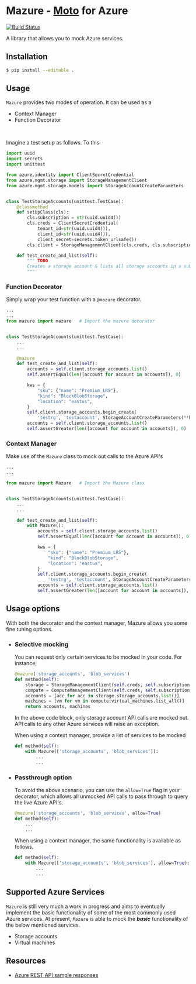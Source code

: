 # Mazure - [Moto](https://github.com/spulec/moto) for Azure

[![Build Status](https://cloud.drone.io/api/badges/tinvaan/mazure/status.svg)](https://cloud.drone.io/tinvaan/mazure)

A library that allows you to mock Azure services.

## Installation
```bash
$ pip install --editable .
```

## Usage
`Mazure` provides two modes of operation. It can be used as a <br/>
- Context Manager
- Function Decorator

<br/>

Imagine a test setup as follows. To this
```python
import uuid
import secrets
import unittest

from azure.identity import ClientSecretCredential
from azure.mgmt.storage import StorageManagementClient
from azure.mgmt.storage.models import StorageAccountCreateParameters


class TestStorageAccounts(unittest.TestCase):
    @classmethod
    def setUpClass(cls):
        cls.subscription = str(uuid.uuid4())
        cls.creds = ClientSecretCredential(
            tenant_id=str(uuid.uuid4()),
            client_id=str(uuid.uuid4()),
            client_secret=secrets.token_urlsafe())
        cls.client = StorageManagementClient(cls.creds, cls.subscription)

    def test_create_and_list(self):
        """ TODO
        Creates a storage account & lists all storage accounts in a subscription
        """
```


### Function Decorator
Simply wrap your test function with a `@mazure` decorator.

```python
...
...
from mazure import mazure   # Import the mazure decorator


class TestStorageAccounts(unittest.TestCase):
    ...
    ...

    @mazure
    def test_create_and_list(self):
        accounts = self.client.storage_accounts.list()
        self.assertEqual(len([account for account in accounts]), 0)

        kws = {
            "sku": {"name": "Premium_LRS"},
            "kind": "BlockBlobStorage",
            "location": "eastus",
        }
        self.client.storage_accounts.begin_create(
            'testrg', 'testaccount', StorageAccountCreateParameters(**kws))
        accounts = self.client.storage_accounts.list()
        self.assertGreater(len([account for account in accounts]), 0)
```

### Context Manager
Make use of the `Mazure` class to mock out calls to the Azure API's

```python
...
...

from mazure import Mazure   # Import the Mazure class


class TestStorageAccounts(unittest.TestCase):
    ...
    ...

    def test_create_and_list(self):
        with Mazure():
            accounts = self.client.storage_accounts.list()
            self.assertEqual(len([account for account in accounts]), 0)

            kws = {
                "sku": {"name": "Premium_LRS"},
                "kind": "BlockBlobStorage",
                "location": "eastus",
            }
            self.client.storage_accounts.begin_create(
                'testrg', 'testaccount', StorageAccountCreateParameters(**kws))
            accounts = self.client.storage_accounts.list()
            self.assertGreater(len([account for account in accounts]), 0)
```

## Usage options
With both the decorator and the context manager, Mazure allows you some fine tuning options.

- ### Selective mocking
    You can request only certain services to be mocked in your code. For instance,
    ```python
    @mazure('storage_accounts', 'blob_services')
    def method(self):
        storage = StorageManagementClient(self.creds, self.subscription)
        compute = ComputeManagementClient(self.creds, self.subscription)
        accounts = [acc for acc in storage.storage_accounts.list()]
        machines = [vm for vm in compute.virtual_machines.list_all()]
        return accounts, machines
    ```
    In the above code block, only storage account API calls are mocked out. API calls to any other Azure services will raise an exception.

    When using a context manager, provide a list of services to be mocked
    ```python
    def method(self):
        with Mazure(['storage_accounts', 'blob_services']):
            ...
            ...
    ```
- ### Passthrough option
    To avoid the above scenario, you can use the `allow=True` flag in your decorator, which allows all unmocked API calls to pass through to query the live Azure API's.
    ```python
    @mazure('storage_accounts', 'blob_services', allow=True)
    def method(self):
        ...
        ...
    ```
    When using a context manager, the same functionality is available as follows.
    ```python
    def method(self):
        with Mazure(['storage_accounts', 'blob_services'], allow=True):
            ...
            ...
    ```

## Supported Azure Services

`Mazure` is still very much a work in progress and aims to eventually implement the basic functionality of some of the most commonly used Azure services. At present, `Mazure` is able to mock the <em><strong>basic</strong></em> functionality of the below mentioned services.
- Storage accounts
- Virtual machines


## Resources
- [Azure REST API sample responses](https://github.com/Azure/azure-rest-api-specs/tree/master/specification)

